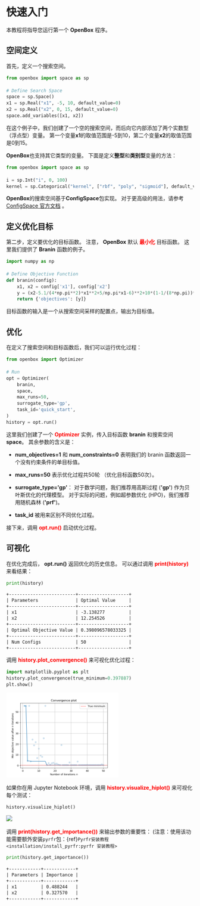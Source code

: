# 快速入门

本教程将指导您运行第一个 **OpenBox** 程序。

## 空间定义

首先，定义一个搜索空间。

```python
from openbox import space as sp

# Define Search Space
space = sp.Space()
x1 = sp.Real("x1", -5, 10, default_value=0)
x2 = sp.Real("x2", 0, 15, default_value=0)
space.add_variables([x1, x2])
```

在这个例子中，我们创建了一个空的搜索空间，而后向它内部添加了两个实数型（浮点型）变量。
第一个变量**x1**的取值范围是-5到10，第二个变量**x2**的取值范围是0到15。

**OpenBox**也支持其它类型的变量。
下面是定义**整型**和**类别型**变量的方法：

```python
from openbox import space as sp

i = sp.Int("i", 0, 100) 
kernel = sp.Categorical("kernel", ["rbf", "poly", "sigmoid"], default_value="rbf")
```

**OpenBox**的搜索空间基于**ConfigSpace**包实现。
对于更高级的用法，请参考 [ConfigSpace 官方文档](https://automl.github.io/ConfigSpace/master/index.html) 。

## 定义优化目标

第二步，定义要优化的目标函数。
注意， **OpenBox** 默认 <font color=#FF0000>**最小化**</font> 目标函数。
这里我们提供了 **Branin** 函数的例子。

```python
import numpy as np

# Define Objective Function
def branin(config):
    x1, x2 = config['x1'], config['x2']
    y = (x2-5.1/(4*np.pi**2)*x1**2+5/np.pi*x1-6)**2+10*(1-1/(8*np.pi))*np.cos(x1)+10
    return {'objectives': [y]}
```

目标函数的输入是一个从搜索空间采样的配置点，输出为目标值。


## 优化

在定义了搜索空间和目标函数后，我们可以运行优化过程：

```python
from openbox import Optimizer

# Run
opt = Optimizer(
    branin,
    space,
    max_runs=50,
    surrogate_type='gp',
    task_id='quick_start',
)
history = opt.run()
```

这里我们创建了一个 <font color=#FF0000>**Optimizer**</font> 实例，传入目标函数 **branin** 和搜索空间 **space**。 
其余参数的含义是：

+ **num_objectives=1** 和 **num_constraints=0** 表明我们的 branin 函数返回一个没有约束条件的单目标值。

+ **max_runs=50** 表示优化过程共50轮 （优化目标函数50次）。

+ **surrogate_type='gp'**： 对于数学问题，我们推荐用高斯过程 (**'gp'**) 作为贝叶斯优化的代理模型。
对于实际的问题，例如超参数优化 (HPO)，我们推荐用随机森林 (**'prf'**)。

+ **task_id** 被用来区别不同优化过程。

接下来，调用 <font color=#FF0000>**opt.run()**</font> 启动优化过程。

## 可视化

在优化完成后， **opt.run()** 返回优化的历史信息。
可以通过调用 <font color=#FF0000>**print(history)**</font> 来看结果：

```python
print(history)
```

```
+-------------------------+-------------------+
| Parameters              | Optimal Value     |
+-------------------------+-------------------+
| x1                      | -3.138277         |
| x2                      | 12.254526         |
+-------------------------+-------------------+
| Optimal Objective Value | 0.398096578033325 |
+-------------------------+-------------------+
| Num Configs             | 50                |
+-------------------------+-------------------+
```

调用 <font color=#FF0000>**history.plot_convergence()**</font> 来可视化优化过程：

```python
import matplotlib.pyplot as plt
history.plot_convergence(true_minimum=0.397887)
plt.show()
```

<img src="../../imgs/plot_convergence_branin.png" width="60%" class="align-center">

如果你在用 Jupyter Notebook 环境，调用 <font color=#FF0000>**history.visualize_hiplot()**</font> 来可视化每个测试：

```python
history.visualize_hiplot()
```

<img src="../../imgs/visualize_hiplot_branin.png" width="90%" class="align-center">

调用 <font color=#FF0000>**print(history.get_importance())**</font> 来输出参数的重要性：
(注意：使用该功能需要额外安装`pyrfr`包：{ref}`Pyrfr安装教程 <installation/install_pyrfr:pyrfr 安装教程>`

```python
print(history.get_importance())
```

```
+------------+------------+
| Parameters | Importance |
+------------+------------+
| x1         | 0.488244   |
| x2         | 0.327570   |
+------------+------------+
```
